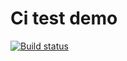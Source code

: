 # Ci test demo

[![Build status](https://ci.appveyor.com/api/projects/status/55706opw6br2kn9x?svg=true)](https://ci.appveyor.com/project/Light969/async-async-await)